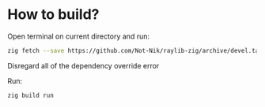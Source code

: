 # How to build?

Open terminal on current directory and run:

```bash
zig fetch --save https://github.com/Not-Nik/raylib-zig/archive/devel.tar.gz
```
Disregard all of the dependency override error

Run:
```bash
zig build run
```